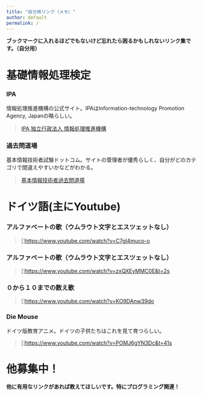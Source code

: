 ```yaml
---
title: "自分用リンク（メモ）"
author: default
permalink: /
---
```


**ブックマークに入れるほどでもないけど忘れたら困るかもしれないリンク集です。（自分用）**

# 基礎情報処理検定
### IPA
情報処理推進機構の公式サイト。IPAはInformation-technology Promotion Agency, Japanの略らしい。
> [IPA 独立行政法人 情報処理推進機構](https://www.ipa.go.jp/index.html)

### 過去問道場
基本情報技術者試験ドットコム。サイトの管理者が優秀らしく、自分がどのカテゴリで間違えやすいかなどがわかる。
> [基本情報技術者過去問道場](https://www.fe-siken.com/fekakomon.php)


# ドイツ語(主にYoutube)
### アルファベートの歌（ウムラウト文字とエスツェットなし）
> []https://www.youtube.com/watch?v=C7gI4muco-o

### アルファベートの歌（ウムラウト文字とエスツェットなし）
> []https://www.youtube.com/watch?v=zxQXEyMMC0E&t=2s

### ０から１０までの数え歌
> []https://www.youtube.com/watch?v=KO9DAnw39do

### Die Mouse
ドイツ版教育アニメ。ドイツの子供たちはこれを見て育つらしい。
> []https://www.youtube.com/watch?v=POMJ6gYN3Dc&t=41s

# 他募集中！
**他に有用なリンクがあれば教えてほしいです。特にプログラミング関連！**
